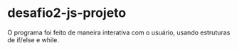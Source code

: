 # desafio2-js-projeto
O programa foi feito de maneira interativa com o usuário, usando estruturas de if/else e while.
